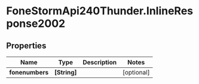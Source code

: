 # FoneStormApi240Thunder.InlineResponse2002

## Properties
Name | Type | Description | Notes
------------ | ------------- | ------------- | -------------
**fonenumbers** | **[String]** |  | [optional] 


